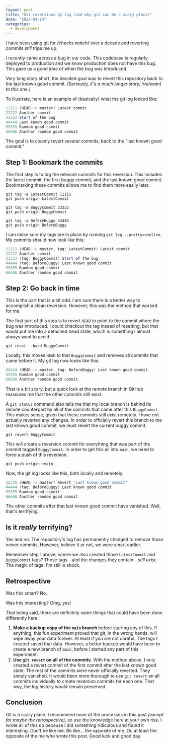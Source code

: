 ```yaml
---
layout: post
title: "Git reversions by tag (and why git can be a scary place)"
date: "2023-04-14"
categories:
  - development
---
```


I have been using git for _(checks watch)_ over a decade and reverting commits _still_ trips me up. 

I recently came across a bug in our code. This codebase is regularly deployed to production and we know production does not have this bug. This gave us a good idea of when the bug was introduced. 

Very long story short, the decided goal was to revert this repository back to the last known good commit. _(Seriously, it's a much longer story, irrelevant to this one.)_

To illustrate, here is an example of (basically) what the git log looked like:

```powershell
11111 (HEAD -> master) Latest commit
22222 Another commit
33333 Start of the bug
44444 Last known good commit
55555 Random good commit
66666 Another random good commit
```

The goal is to cleanly revert several commits, back to the "last known good commit."


## Step 1: Bookmark the commits

The first step is to tag the relevant commits for this reversion. This includes the latest commit, the first buggy commit, and the last known good commit. Bookmarking these commits allows me to find them more easily later.

```
git tag -a LatestCommit 11111
git push origin LatestCommit

git tag -a BuggyCommit 33333
git push origin BuggyCommit

git tag -a BeforeBuggy 44444
git push origin BeforeBuggy
```

I can make sure my tags are in place by running `git log --pretty=oneline`. My commits should now look like this:

```powershell
11111 (HEAD -> master, tag: LatestCommit) Latest commit
22222 Another commit
33333 (tag: BuggyCommit) Start of the bug
44444 (tag: BeforeBuggy) Last known good commit
55555 Random good commit
66666 Another random good commit
```


## Step 2: Go back in time

This is the part that is a bit odd. I am sure there is a better way to accomplish a clean reversion. However, this was the method that worked for me.

The first part of this step is to revert `HEAD` to point to the commit where the bug was introduced. I could checkout the tag insead of resetting, but that would put me into a detached head state, which is something I almost always want to avoid.

```
git reset --hard BuggyCommit
```

Locally, this moves `HEAD` to that `BuggyCommit` and removes all commits that came before it. My git log now looks like this:

```powershell
44444 (HEAD -> master, tag: BeforeBuggy) Last known good commit
55555 Random good commit
66666 Another random good commit
```

That is a bit scary, but a quick look at the remote branch in GitHub reassures me that the other commits still exist. 

A `git status` command also tells me that my local branch is behind its remote counterpart by all of the commits that came after this `BuggyCommit`. This makes sense, given that these commits still exist remotely. I have not actually reverted any changes. In order to officially revert this branch to the last known good commit, we must revert the current buggy commit.

```
git revert BuggyCommit
```

This will create a reversion commit for everything that was part of the commit tagged `BuggyCommit`. In order to get this all into `main`, we need to force a push of this reversion.

```
git push origin +main
```

Now, the git log looks like this, both locally and remotely.

```powershell
12345 (HEAD -> master) Revert "Last known good commit"
44444 (tag: BeforeBuggy) Last known good commit
55555 Random good commit
66666 Another random good commit
```

The other commits after that last known good commit have vanished. Well, that's terrifying.


## Is it _really_ terrifying?

Yes and no. The repository's log has permanently changed to remove those newer commits. However, believe it or not, we were smart earlier. 

Remember step 1 above, where we also created those `LatestCommit` and `BuggyCommit` tags? Those tags - and the changes they contain - _still exist_. The magic of tags. I'm still in shock.


## Retrospective

Was this smart? No. 

Was this interesting? Omg, yes!

That being said, there are definitely some things that could have been done differently here.

1. __Make a backup copy of the `main` branch__ before starting any of this. If anything, this fun experiment proved that git, in the wrong hands, will wipe away your data forever. At least if you are not careful. The tags I created saved that data. However, a better backup would have been to create a new branch of `main`, before I started any part of this experiment.
1. __Use `git revert` on all of the commits__. With the method above, I only created a revert commit of the first commit after the last known good state. The rest of the commits were never officially reverted. They simply vanished. It would been more thorough to use `git revert` on all commits individually to create reversion commits for each one. That way, the log history would remain preserved.


## Conclusion

Git is a scary place. I recommend none of the processes in this post _(except for maybe the retrospective)_, so use the knowledge here at your own risk. I wrote all of this up because I did something ridiculous and found it interesting. Don't be like me. Be like... the opposite of me. Or, at least the opposite of the me who wrote this post. Good luck and good day.

